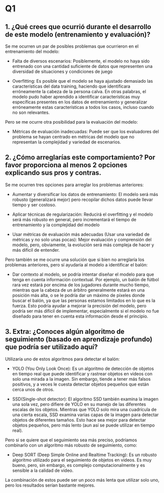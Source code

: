 # Q1

## 1. ¿Qué crees que ocurrió durante el desarrollo de este modelo (entrenamiento y evaluación)?

Se me ocurren un par de posibles problemas que ocurrieron en el entrenamiento del modelo:

- Falta de diversos escenarios: Posiblemente, el modelo no haya sido entrenado con una cantidad suficiente de datos que representen una diversidad de situaciones y condiciones de juego

- Overfitting: Es posible que el modelo se haya ajustado demasiado las características del data training, haciendo que identificara erróneamente la cabeza de la persona calva. En otras palabras, el modelo pudo haber aprendido a identificar características muy específicas presentes en los datos de entrenamiento y generalizar erróneamente estas características a todos los casos, incluso cuando no son relevantes.

Pero se me ocurre otra posibilidad para la evaluación del modelo:

- Métricas de evaluación inadecuadas: Puede ser que los evaluadores del problema se hayan centrado en métricas del modelo que no representan la complejidad y variedad de escenarios.


## 2. ¿Cómo arreglarías este comportamiento? Por favor proporciona al menos 2 opciones explicando sus pros y contras.

Se me ocurren tres opciones para arreglar los problemas anteriores:

- Aumentar y diversificar los datos de entrenamiento: El modelo será más robusto (generalizará mejor) pero recopilar dichos datos puede llevar tiempo y ser costoso.

- Aplicar técnicas de regularización: Reducirá el overfitting y el modelo será más robusto en general, pero incrementará el tiempo de entrenamiento y la complejidad del modelo

- Usar métricas de evaluación más adecuadas (Usar una variedad de métricas y no solo unas pocas): Mejor evaluación y comprensión del modelo, pero, obviamente, la evolución será más compleja de hacer y más dificil de entender.

Pero también se me ocurre una solución que si bien no arreglaría los problemas anteriores, pero sí ayudaría al modelo a identificar el balón:

- Dar contexto al modelo, se podría intentar diseñar el modelo para que tenga en cuenta información contextual. Por ejemplo, un balón de fútbol rara vez estará por encima de los jugadores durante mucho tiempo, mientras que la cabeza de un árbitro generalmente estará en una posición más alta, o se le podría dar un máximo de píxeles donde buscar el balón, ya que las personas estamos limitados en lo que es la fuerza. Esto podría ayudar a mejorar la precisión del modelo, pero podría ser más difícil de implementar, especialmente si el modelo no fue diseñado para tener en cuenta esta información desde el principio.

## 3. Extra: ¿Conoces algún algoritmo de seguimiento (basado en aprendizaje profundo) que podría ser utilizado aquí?

Utilizaría uno de estos algoritmos para detectar el balón:

- YOLO (You Only Look Once): Es un algoritmo de detección de objetos en tiempo real que puede identificar y rastrear objetos en videos con solo una mirada a la imagen. Sin embargo, tiende a tener más falsos positivos, y a veces le cuesta detectar objetos pequeños que están cerca unos de otros.

- SSD(Single-shot detector): El algoritmo SSD también examina la imagen una sola vez, pero difiere de YOLO en su manejo de las diferentes escalas de los objetos. Mientras que YOLO solo mira una cuadrícula de una cierta escala, SSD examina varias capas de la imagen para detectar objetos de diferentes tamaños. Esto hace sea mejor para detectar objetos pequeños, pero más lento (aun así se puede utilizar en tiempo real).

Pero si se quiere que el seguimiento sea más preciso, podríamos combinarlo con un algoritmo más robusto de seguimiento, como:

- Deep SORT (Deep Simple Online and Realtime Tracking): Es un robusto algoritmo utilizado para el seguimiento de objetos en videos. Es muy bueno, pero, sin embargo, es complejo computacionalmente y es sensible a la calidad de video.

La combinación de estos puede ser un poco más lenta que utilizar solo uno, pero los resultados serían bastante mejores.
